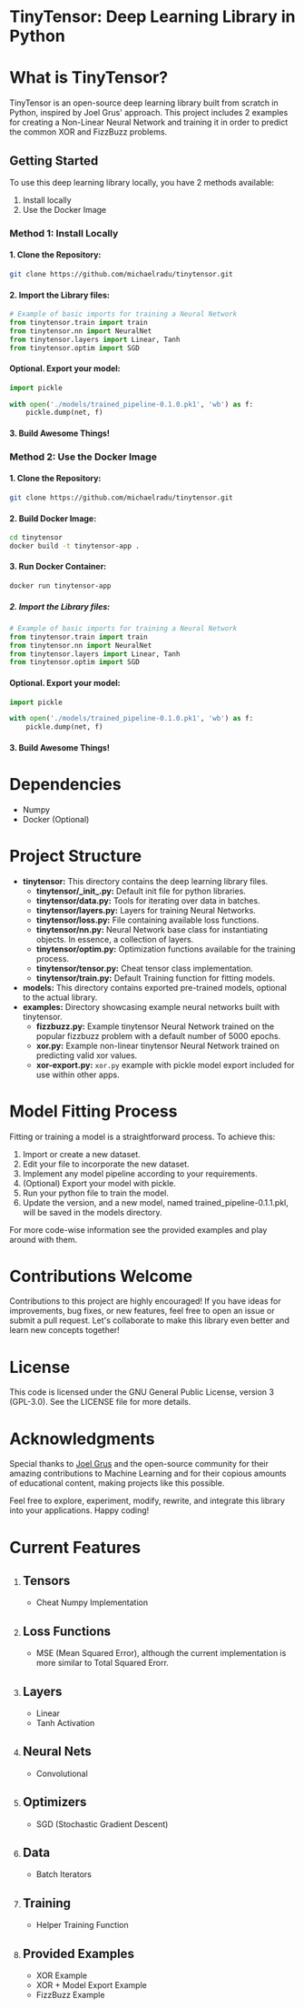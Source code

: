 # TinyTensor: Deep Learning Library in Python
# What is TinyTensor?

TinyTensor is an open-source deep learning library built from scratch in Python, inspired by Joel Grus' approach. This project includes 2 examples for creating a Non-Linear Neural Network and training it in order to predict the common XOR and FizzBuzz problems.

## Getting Started
To use this deep learning library locally, you have 2 methods available:

1. Install locally
2. Use the Docker Image

### Method 1: Install Locally

#### 1. Clone the Repository:
```bash
git clone https://github.com/michaelradu/tinytensor.git
```

#### 2. Import the Library files:
```python
# Example of basic imports for training a Neural Network
from tinytensor.train import train
from tinytensor.nn import NeuralNet
from tinytensor.layers import Linear, Tanh
from tinytensor.optim import SGD
```

#### Optional. Export your model:
```python
import pickle

with open('./models/trained_pipeline-0.1.0.pk1', 'wb') as f:
    pickle.dump(net, f)
```

#### 3. Build Awesome Things!

### Method 2: Use the Docker Image

#### 1. Clone the Repository:
```bash
git clone https://github.com/michaelradu/tinytensor.git
```

#### 2. Build Docker Image:
```bash
cd tinytensor
docker build -t tinytensor-app .
```

#### 3. Run Docker Container:
```bash
docker run tinytensor-app
```

##### 2. Import the Library files:
```python
# Example of basic imports for training a Neural Network
from tinytensor.train import train
from tinytensor.nn import NeuralNet
from tinytensor.layers import Linear, Tanh
from tinytensor.optim import SGD
```

#### Optional. Export your model:
```python
import pickle

with open('./models/trained_pipeline-0.1.0.pk1', 'wb') as f:
    pickle.dump(net, f)
```

#### 3. Build Awesome Things!

# Dependencies

- Numpy
- Docker (Optional)

# Project Structure

- **tinytensor:** This directory contains the deep learning library files.
    - **tinytensor/\_init_.py:** Default init file for python libraries.
    - **tinytensor/data.py:** Tools for iterating over data in batches.
    - **tinytensor/layers.py:** Layers for training Neural Networks.
    - **tinytensor/loss.py:** File containing available loss functions.
    - **tinytensor/nn.py:** Neural Network base class for instantiating objects. In essence, a collection of layers.
    - **tinytensor/optim.py:** Optimization functions available for the training process.
    - **tinytensor/tensor.py:** Cheat tensor class implementation.
    - **tinytensor/train.py:** Default Training function for fitting models.
- **models:** This directory contains exported pre-trained models, optional to the actual library.
- **examples:** Directory showcasing example neural networks built with tinytensor.
    - **fizzbuzz.py:** Example tinytensor Neural Network trained on the popular fizzbuzz problem with a default number of 5000 epochs.
    - **xor.py:** Example non-linear tinytensor Neural Network trained on predicting valid xor values. 
    - **xor-export.py:** `xor.py` example with pickle model export included for use within other apps.


# Model Fitting Process

Fitting or training a model is a straightforward process. To achieve this:

1. Import or create a new dataset.
2. Edit your file to incorporate the new dataset.
3. Implement any model pipeline according to your requirements.
4. (Optional) Export your model with pickle.
5. Run your python file to train the model. 
6. Update the version, and a new model, named trained_pipeline-0.1.1.pkl, will be saved in the models directory.

For more code-wise information see the provided examples and play around with them.

# Contributions Welcome

Contributions to this project are highly encouraged! If you have ideas for improvements, bug fixes, or new features, feel free to open an issue or submit a pull request. Let's collaborate to make this library even better and learn new concepts together!

# License

This code is licensed under the GNU General Public License, version 3 (GPL-3.0). See the LICENSE file for more details.

# Acknowledgments

Special thanks to [Joel Grus](https://github.com/joelgrus) and the open-source community for their amazing contributions to Machine Learning and for their copious amounts of educational content, making projects like this possible.

Feel free to explore, experiment, modify, rewrite, and integrate this library into your applications. Happy coding!

# Current Features
1. Tensors
    ---
    - Cheat Numpy Implementation 
2. Loss Functions
    ---
    - MSE (Mean Squared Error), although the current implementation is more similar to Total Squared Erorr.
3. Layers
    ---
    - Linear
    - Tanh Activation
4. Neural Nets
    ---
    - Convolutional
5. Optimizers
    ---
    - SGD (Stochastic Gradient Descent)
6. Data
    ---
    - Batch Iterators
7. Training
    ---
    - Helper Training Function
8. Provided Examples
    ---
    - XOR Example
    - XOR + Model Export Example
    - FizzBuzz Example

